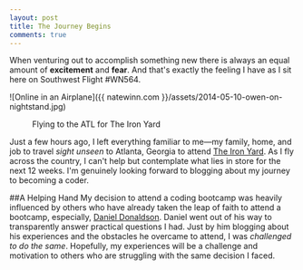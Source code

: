 ```yaml
---
layout: post
title: The Journey Begins
comments: true
---
```


When venturing out to accomplish something new there is always an equal amount of **excitement** and **fear**. And that's exactly the feeling I have as I sit here on Southwest Flight #WN564. 

<img>![Online in an Airplane]({{ natewinn.com }}/assets/2014-05-10-owen-on-nightstand.jpg)</img>
<figure><figcaption>Flying to the ATL for The Iron Yard</figcaption></figure>

Just a few hours ago, I left everything familiar to me—my family, home, and job to travel *sight unseen* to Atlanta, Georgia to attend [The Iron Yard](http://theironyard.com/). As I fly across the country, I can't help but contemplate what lies in store for the next 12 weeks. I'm genuinely looking forward to blogging about my journey to becoming a coder. 

##A Helping Hand
My decision to attend a coding bootcamp was heavily influenced by others who have already taken the leap of faith to attend a bootcamp, especially, [Daniel Donaldson](http://www.colorturtle.com/). Daniel went out of his way to transparently answer practical questions I had. Just by him blogging about his experiences and the obstacles he overcame to attend, I was *challenged to do the same*. Hopefully, my experiences will be a challenge and motivation to others who are struggling with the same decision I faced.